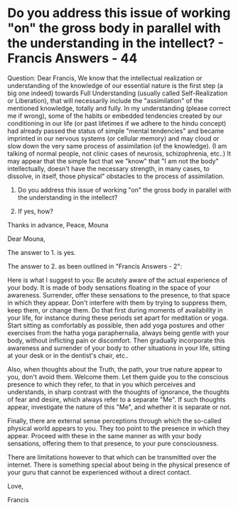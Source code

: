 # Do you address this issue of working "on" the gross body in parallel with the understanding in the intellect? - Francis Answers - 44

Question: Dear Francis, We know that the intellectual realization or understanding of the knowledge of our essential nature is the first step (a big one indeed) towards Full Understanding (usually called Self-Realization or Liberation), that will necessarily include the "assimilation" of the mentioned knowledge, totally and fully. In my understanding (please correct me if wrong), some of the habits or embedded tendencies created by our conditioning in our life (or past lifetimes if we adhere to the hindu concept) had already passed the status of simple "mental tendencies" and became imprinted in our nervous systems (or cellular memory) and may cloud or slow down the very same process of assimilation (of the knowledge). (I am talking of normal people, not clinic cases of neurosis, schizophrenia, etc..) It may appear that the simple fact that we "know" that "I am not the body" intellectually, doesn't have the necessary strength, in many cases, to dissolve, in itself, those physical" obstacles to the process of assimilation.

1. Do you address this issue of working "on" the gross body in parallel with the understanding in the intellect?

2. If yes, how?

Thanks in advance, Peace, Mouna

Dear Mouna,

The answer to 1. is yes.

The answer to 2. as been outlined in "Francis Answers - 2":

Here is what I suggest to you: Be acutely aware of the actual experience of your body. It is made of body sensations floating in the space of your awareness. Surrender, offer these sensations to the presence, to that space in which they appear. Don't interfere with them by trying to suppress them, keep them, or change them. Do that first during moments of availability in your life, for instance during these periods set apart for meditation or yoga. Start sitting as comfortably as possible, then add yoga postures and other exercises from the hatha yoga paraphernalia, always being gentle with your body, without inflicting pain or discomfort. Then gradually incorporate this awareness and surrender of your body to other situations in your life, sitting at your desk or in the dentist's chair, etc..

Also, when thoughts about the Truth, the path, your true nature appear to you, don't avoid them. Welcome them. Let them guide you to the conscious presence to which they refer, to that in you which perceives and understands, in sharp contrast with the thoughts of ignorance, the thoughts of fear and desire, which always refer to a separate "Me". If such thoughts appear, investigate the nature of this "Me", and whether it is separate or not.

Finally, there are external sense perceptions through which the so-called physical world appears to you. They too point to the presence in which they appear. Proceed with these in the same manner as with your body sensations, offering them to that presence, to your pure consciousness.

There are limitations however to that which can be transmitted over the internet. There is something special about being in the physical presence of your guru that cannot be experienced without a direct contact.

Love,

Francis

